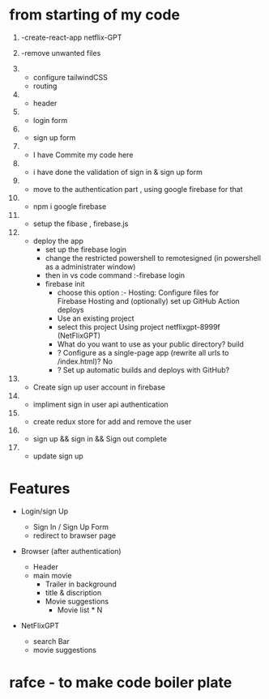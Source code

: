 # from starting of my code
1. -create-react-app netflix-GPT
2. -remove unwanted files
3. - configure tailwindCSS
   - routing
4. - header
5. - login form
6. - sign up form
7. - I have Commite my code here

8. - i have done the validation of sign in & sign up form
9. - move to the authentication part , using google firebase for that
10. - npm i google firebase
11. - setup the fibase , firebase.js
12. - deploy the app
      - set up the firebase login
      - change the restricted powershell to remotesigned (in powershell as a administrater window)
      - then in vs code command :-firebase login
      - firebase init
         - choose this option :- Hosting: Configure files for  
           Firebase Hosting and (optionally) set up GitHub Action deploys
         -  Use an existing project
         -  select this project  Using project netflixgpt-8999f (NetFlixGPT)
         -  What do you want to use as your public directory? build
         -  ? Configure as a single-page app (rewrite all urls to /index.html)? No
         -  ? Set up automatic builds and deploys with GitHub? 
13. - Create sign up user account in firebase
14. - impliment sign in user api authentication 
15. - create redux store for add and remove the user
16. - sign up && sign in && Sign out complete
17. - update sign up      


# Features

- Login/sign Up
    - Sign In / Sign Up Form
    - redirect to brawser page
 
- Browser (after authentication)
   - Header
   - main movie
       - Trailer in background
       - title & discription 
       - Movie suggestions
          - Movie list * N

- NetFlixGPT 
   - search Bar
   - movie suggestions


# rafce - to make code boiler plate    